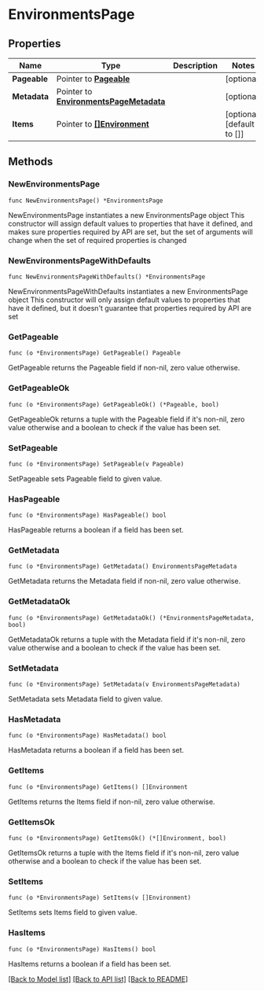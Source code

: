 # EnvironmentsPage

## Properties

Name | Type | Description | Notes
------------ | ------------- | ------------- | -------------
**Pageable** | Pointer to [**Pageable**](Pageable.md) |  | [optional] 
**Metadata** | Pointer to [**EnvironmentsPageMetadata**](EnvironmentsPageMetadata.md) |  | [optional] 
**Items** | Pointer to [**[]Environment**](Environment.md) |  | [optional] [default to []]

## Methods

### NewEnvironmentsPage

`func NewEnvironmentsPage() *EnvironmentsPage`

NewEnvironmentsPage instantiates a new EnvironmentsPage object
This constructor will assign default values to properties that have it defined,
and makes sure properties required by API are set, but the set of arguments
will change when the set of required properties is changed

### NewEnvironmentsPageWithDefaults

`func NewEnvironmentsPageWithDefaults() *EnvironmentsPage`

NewEnvironmentsPageWithDefaults instantiates a new EnvironmentsPage object
This constructor will only assign default values to properties that have it defined,
but it doesn't guarantee that properties required by API are set

### GetPageable

`func (o *EnvironmentsPage) GetPageable() Pageable`

GetPageable returns the Pageable field if non-nil, zero value otherwise.

### GetPageableOk

`func (o *EnvironmentsPage) GetPageableOk() (*Pageable, bool)`

GetPageableOk returns a tuple with the Pageable field if it's non-nil, zero value otherwise
and a boolean to check if the value has been set.

### SetPageable

`func (o *EnvironmentsPage) SetPageable(v Pageable)`

SetPageable sets Pageable field to given value.

### HasPageable

`func (o *EnvironmentsPage) HasPageable() bool`

HasPageable returns a boolean if a field has been set.

### GetMetadata

`func (o *EnvironmentsPage) GetMetadata() EnvironmentsPageMetadata`

GetMetadata returns the Metadata field if non-nil, zero value otherwise.

### GetMetadataOk

`func (o *EnvironmentsPage) GetMetadataOk() (*EnvironmentsPageMetadata, bool)`

GetMetadataOk returns a tuple with the Metadata field if it's non-nil, zero value otherwise
and a boolean to check if the value has been set.

### SetMetadata

`func (o *EnvironmentsPage) SetMetadata(v EnvironmentsPageMetadata)`

SetMetadata sets Metadata field to given value.

### HasMetadata

`func (o *EnvironmentsPage) HasMetadata() bool`

HasMetadata returns a boolean if a field has been set.

### GetItems

`func (o *EnvironmentsPage) GetItems() []Environment`

GetItems returns the Items field if non-nil, zero value otherwise.

### GetItemsOk

`func (o *EnvironmentsPage) GetItemsOk() (*[]Environment, bool)`

GetItemsOk returns a tuple with the Items field if it's non-nil, zero value otherwise
and a boolean to check if the value has been set.

### SetItems

`func (o *EnvironmentsPage) SetItems(v []Environment)`

SetItems sets Items field to given value.

### HasItems

`func (o *EnvironmentsPage) HasItems() bool`

HasItems returns a boolean if a field has been set.


[[Back to Model list]](../README.md#documentation-for-models) [[Back to API list]](../README.md#documentation-for-api-endpoints) [[Back to README]](../README.md)


